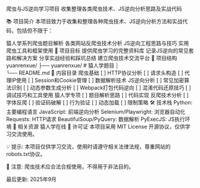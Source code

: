 爬虫与JS逆向学习项目
收集整理各类爬虫技术、JS逆向分析思路及实战代码

📚 项目简介
本项目致力于收集和整理各种爬虫技术、JS逆向分析方法和实战代码，包括但不限于：

猿人学系列爬虫题目解析
各类网站反爬虫技术分析
JS逆向工程思路与技巧
实用爬虫工具和框架使用
🎯 项目目标
提供爬虫学习的完整资料库
记录JS逆向的常见套路和解决方案
分享实战经验和踩坑总结
建立爬虫技术交流平台
📁 项目结构
yuanrenxue/
├── yuanrenxue/                 # 猿人学题目
│   
└── README.md
📖 内容目录
爬虫基础
[ ] HTTP协议分析
[ ] 请求头构造
[ ] 代理IP使用
[ ] Session和Cookie管理
[ ] 数据解析技术
JS逆向分析
[ ] 常见加密算法识别
[ ] 动态参数生成分析
[ ] Webpack打包代码逆向
[ ] 混淆代码还原技巧
[ ] 调试技巧和工具使用
猿人学专项
[ ] 题目解析思路
[ ] 代码实现
反爬技术分析
[ ] 字体反爬
[ ] 验证码破解
[ ] 行为验证
[ ] 动态加载
[ ] 限制策略
🛠️ 技术栈
Python: 主要编程语言
JavaScript: 前端逆向分析
Selenium/Playwright: 浏览器自动化
Requests: HTTP请求
BeautifulSoup/PyQuery: 数据解析
PyExecJS: JS执行环境
🔗 相关资源
猿人学在线
📄 许可证
本项目采用 MIT License 开源协议，仅供学习交流使用。

💡 提示: 本项目仅供学习交流，使用时请遵守相关法律法规，尊重网站的robots.txt协议。

🚨 注意: 爬虫技术应合法合规使用，不得用于非法目的。

最后更新: 2025年9月
